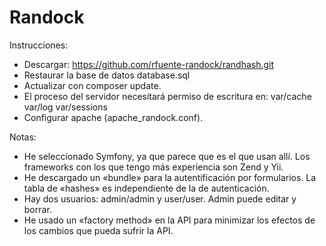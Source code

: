 Randock
=======

Instrucciones:
- Descargar: https://github.com/rfuente-randock/randhash.git
- Restaurar la base de datos database.sql
- Actualizar con composer update.
- El proceso del servidor necesitará permiso de escritura en:
    var/cache
    var/log
    var/sessions
- Configurar apache (apache_randock.conf).

Notas:
- He seleccionado Symfony, ya que parece que es el que usan allí.
Los frameworks con los que tengo más experiencia son Zend y Yii.
- He descargado un «bundle» para la autentificación por formularios.
La tabla de «hashes» es independiente de la de autenticación.
- Hay dos usuarios: admin/admin y user/user. Admin puede editar
y borrar.
- He usado un «factory method» en la API para minimizar
los efectos de los cambios que pueda sufrir la API.